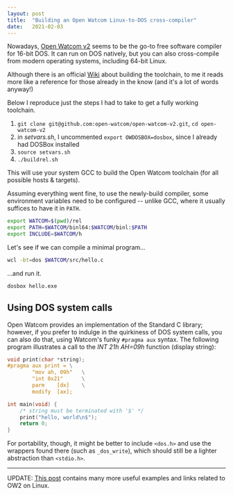 ```yaml
---
layout: post
title:  "Building an Open Watcom Linux-to-DOS cross-compiler"
date:   2021-02-03
---
```


Nowadays, [Open Watcom v2](https://github.com/open-watcom/open-watcom-v2) seems to be the go-to free software compiler for 16-bit DOS. It can run on DOS natively, but you can also cross-compile from modern operating systems, including 64-bit Linux.

Although there is an official [Wiki](https://github.com/open-watcom/open-watcom-v2/wiki/Build) about building the toolchain, to me it reads more like a reference for those already in the know (and it's a lot of words anyway!)

Below I reproduce just the steps I had to take to get a fully working toolchain.

1. `git clone git@github.com:open-watcom/open-watcom-v2.git`, `cd open-watcom-v2`
2. in _setvars.sh_, I uncommented `export OWDOSBOX=dosbox`, since I already had DOSBox installed
3. `source setvars.sh`
4. `./buildrel.sh`

This will use your system GCC to build the Open Watcom toolchain (for all possible hosts & targets).

Assuming everything went fine, to use the newly-build compiler, some environment variables need to be configured -- unlike GCC, where it usually suffices to have it in `PATH`. 

```sh
export WATCOM=$(pwd)/rel
export PATH=$WATCOM/binl64:$WATCOM/binl:$PATH
export INCLUDE=$WATCOM/h
```

Let's see if we can compile a minimal program...

```sh
wcl -bt=dos $WATCOM/src/hello.c
```

...and run it.

```sh
dosbox hello.exe
```

## Using DOS system calls

Open Watcom provides an implementation of the Standard C library; however, if you prefer to indulge in the quirkiness of DOS system calls, you can also do that, using Watcom's funky `#pragma aux` syntax. The following program illustrates a call to the _INT 21h AH=09h_ function (display string):

```c
void print(char *string);
#pragma aux print = \
        "mov ah, 09h"   \
        "int 0x21"      \
        parm    [dx]    \
        modify  [ax];

int main(void) {
    /* string must be terminated with '$' */
    print("hello, world\n$");
    return 0;
}
```

For portability, though, it might be better to include `<dos.h>` and use the wrappers found there (such as `_dos_write`), which should still be a lighter abstraction than `<stdio.h>`.

---

UPDATE: [This post](https://ptspts.blogspot.com/2020/04/openwatcom-exeprog.html) contains many more useful examples and links related to OW2 on Linux.
